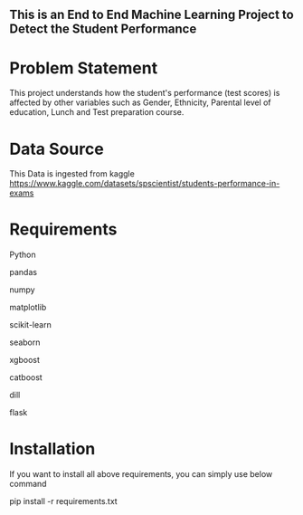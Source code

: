 ## This is an End to End Machine Learning Project to Detect the Student Performance

# Problem Statement

This project understands how the student's performance (test scores) is affected by other variables such as Gender, Ethnicity, Parental level of education, Lunch and Test preparation course.

# Data Source
This Data is ingested from kaggle
https://www.kaggle.com/datasets/spscientist/students-performance-in-exams

# Requirements

Python

pandas

numpy

matplotlib

scikit-learn

seaborn

xgboost

catboost

dill

flask

# Installation

If you want to install all above requirements, you can simply use below command

pip install -r requirements.txt



